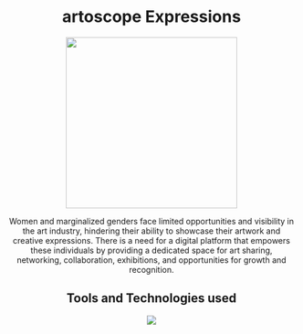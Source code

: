 <div align='center'>
<h1>artoscope Expressions</h1>
<img src = "https://github.com/vaishnavi-3969/Kaleidoscope-Expressions-Techtogether-Digital/assets/80088403/6889b12b-b2b7-4904-b3da-06d731d846a3" width="300px"/>

<p>Women and marginalized genders face limited opportunities and visibility in the art industry, hindering their ability to showcase their artwork and creative expressions. There is a need for a digital platform that empowers these individuals by providing a dedicated space for art sharing, networking, collaboration, exhibitions, and opportunities for growth and recognition.</p>

<h2>Tools and Technologies used</h2>
     <img src="https://skillicons.dev/icons?i=github,git,react,tailwind,html,css,js,vscode"/>
<p>


</div>
